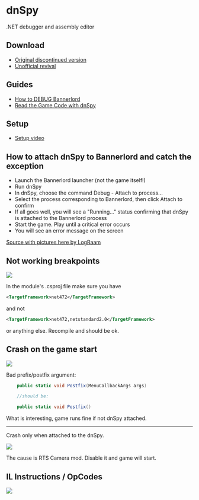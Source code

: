# dnSpy

.NET debugger and assembly editor

## Download

* [Original discontinued version](https://github.com/dnSpy/dnSpy/releases)
* [Unofficial revival](https://github.com/dnSpyEx/dnSpy/releases)

## Guides

* [How to DEBUG Bannerlord](https://www.nexusmods.com/mountandblade2bannerlord/mods/2667)
* [Read the Game Code with dnSpy](https://www.youtube.com/watch?v=SUBcBx9WWgA&list=PLzebdAxJeltRwfJ8jzsNolgHkRvLjoCRC&index=8)


## Setup

* [Setup video](https://youtu.be/SUBcBx9WWgA?list=PLzebdAxJeltRwfJ8jzsNolgHkRvLjoCRC)


## How to attach dnSpy to Bannerlord and catch the exception

* Launch the Bannerlord launcher (not the game itself!)
* Run dnSpy
* In dnSpy, choose the command Debug - Attach to process...
* Select the process corresponding to Bannerlord, then click Attach to confirm
* If all goes well, you will see a "Running..." status confirming that dnSpy is attached to the Bannerlord process
* Start the game. Play until a critical error occurs
* You will see an error message on the screen

[Source with pictures here by LogRaam](https://www.nexusmods.com/mountandblade2bannerlord/mods/2667)


## Not working breakpoints

![](/pics/2402181413.png)

In the module's .csproj file make sure you have

``` xml
<TargetFramework>net472</TargetFramework>
```

and not

``` xml
<TargetFramework>net472,netstandard2.0</TargetFramework>
```

or anything else. Recompile and should be ok.


## Crash on the game start


![](/pics/2408271435.png)

Bad prefix/postfix argument:

``` cs
    public static void Postfix(MenuCallbackArgs args)

    //should be:

    public static void Postfix()
```

What is interesting, game runs fine if not dnSpy attached.

----

Crash only when attached to the dnSpy.


![](/pics/2403121926.png)

The cause is RTS Camera mod. Disable it and game will start.


## IL Instructions / OpCodes

![](/pics/2404290840.png)
